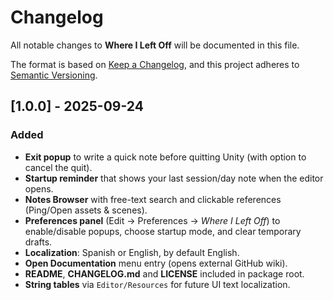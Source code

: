 ﻿# Changelog
All notable changes to **Where I Left Off** will be documented in this file.

The format is based on [Keep a Changelog](https://keepachangelog.com/en/1.1.0/),
and this project adheres to [Semantic Versioning](https://semver.org/spec/v2.0.0.html).

## [1.0.0] - 2025-09-24
### Added
- **Exit popup** to write a quick note before quitting Unity (with option to cancel the quit).
- **Startup reminder** that shows your last session/day note when the editor opens.
- **Notes Browser** with free-text search and clickable references (Ping/Open assets & scenes).
- **Preferences panel** (Edit → Preferences → *Where I Left Off*) to enable/disable popups, choose startup mode, and clear temporary drafts.
- **Localization**: Spanish or English, by default English.
- **Open Documentation** menu entry (opens external GitHub wiki).
- **README**, **CHANGELOG.md** and **LICENSE** included in package root.
- **String tables** via `Editor/Resources` for future UI text localization.